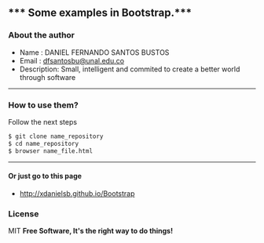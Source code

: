 *** Some examples in Bootstrap.***
---


### About the author

* Name : DANIEL FERNANDO SANTOS BUSTOS
* Email : dfsantosbu@unal.edu.co
* Description: Small, intelligent and commited to create a better world through software

---


### How to use them?
Follow the next steps

```sh
$ git clone name_repository
$ cd name_repository
$ browser name_file.html
```
---

#### Or just go to this page
* http://xdanielsb.github.io/Bootstrap


### License

MIT
**Free Software, It's the right way  to do things!**


